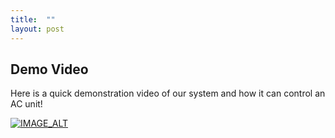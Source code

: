 ```yaml
---
title:  ""
layout: post
---
```


## Demo Video

Here is a quick demonstration video of our system and how it can control an AC unit!

[![IMAGE_ALT](https://img.youtube.com/vi/OaMCaecrE4o/maxresdefault.jpg)](https://youtu.be/OaMCaecrE4o)
